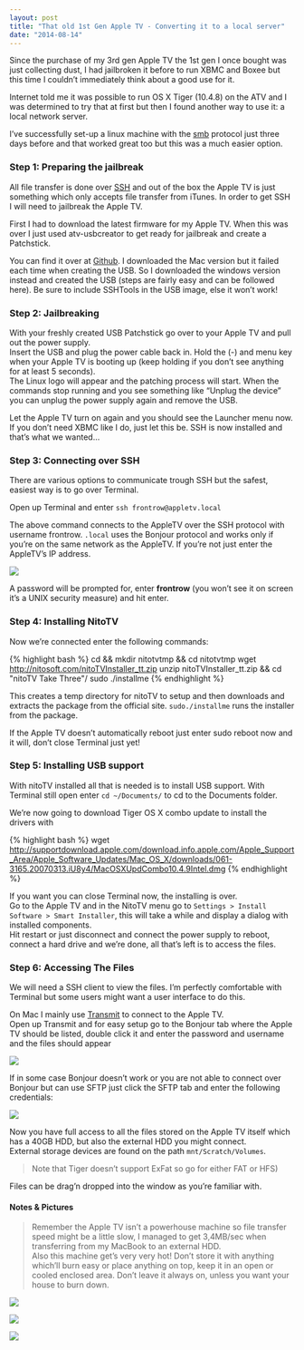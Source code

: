 ```yaml
---
layout: post
title: "That old 1st Gen Apple TV - Converting it to a local server"
date: "2014-08-14"
---
```


Since the purchase of my 3rd gen Apple TV the 1st gen I once bought was just collecting dust, I had jailbroken it before to run XBMC and Boxee but this time I couldn’t immediately think about a good use for it.

Internet told me it was possible to run OS X Tiger (10.4.8) on the ATV and I was determined to try that at first but then I found another way to use it: a local network server.

I’ve successfully set-up a linux machine with the [smb](http://en.wikipedia.org/wiki/Server_Message_Block) protocol just three days before and that worked great too but this was a much easier option.

### Step 1: Preparing the jailbreak

All file transfer is done over [SSH](http://en.wikipedia.org/wiki/Secure_Shell) and out of the box the Apple TV is just something which only accepts file transfer from iTunes. In order to get SSH I will need to jailbreak the Apple TV.

First I had to download the latest firmware for my Apple TV. When this was over I just used atv-usbcreator to get ready for jailbreak and create a Patchstick.

You can find it over at [Github](https://github.com/davilla/atvusb-creator). I downloaded the Mac version but it failed each time when creating the USB. So I downloaded the windows version instead and created the USB (steps are fairly easy and can be followed here). Be sure to include SSHTools in the USB image, else it won’t work!

### Step 2: Jailbreaking

With your freshly created USB Patchstick go over to your Apple TV and pull out the power supply.  
Insert the USB and plug the power cable back in. Hold the (-) and menu key when your Apple TV is booting up (keep holding if you don’t see anything for at least 5 seconds).  
The Linux logo will appear and the patching process will start. When the commands stop running and you see something like “Unplug the device” you can unplug the power supply again and remove the USB.

Let the Apple TV turn on again and you should see the Launcher menu now. If you don’t need XBMC like I do, just let this be. SSH is now installed and that’s what we wanted…

### Step 3: Connecting over SSH

There are various options to communicate trough SSH but the safest, easiest way is to go over Terminal.

Open up Terminal and enter `ssh frontrow@appletv.local`

The above command connects to the AppleTV over the SSH protocol with username frontrow. `.local` uses the Bonjour protocol and works only if you’re on the same network as the AppleTV. If you’re not just enter the AppleTV’s IP address.

![](https://31.media.tumblr.com/47aed319295c75f12ffa296fb9b73534/tumblr_inline_n1mah3gAyD1sn0bkh.jpg)

A password will be prompted for, enter **frontrow** (you won’t see it on screen it’s a UNIX security measure) and hit enter.

### Step 4: Installing NitoTV

Now we’re connected enter the following commands:

{% highlight bash %}
cd && mkdir nitotvtmp && cd nitotvtmp
wget http://nitosoft.com/nitoTVInstaller_tt.zip
unzip nitoTVInstaller_tt.zip && cd "nitoTV Take Three"/
sudo ./installme
{% endhighlight %}

This creates a temp directory for nitoTV to setup and then downloads and extracts the package from the official site. `sudo./installme` runs the installer from the package.

If the Apple TV doesn’t automatically reboot just enter sudo reboot now and it will, don’t close Terminal just yet!

### Step 5: Installing USB support

With nitoTV installed all that is needed is to install USB support. With Terminal still open enter `cd ~/Documents/` to cd to the Documents folder.

We’re now going to download Tiger OS X combo update to install the drivers with

{% highlight bash %}
wget http://supportdownload.apple.com/download.info.apple.com/Apple_Support_Area/Apple_Software_Updates/Mac_OS_X/downloads/061-3165.20070313.iU8y4/MacOSXUpdCombo10.4.9Intel.dmg
{% endhighlight %}

If you want you can close Terminal now, the installing is over.  
Go to the Apple TV and in the NitoTV menu go to `Settings > Install Software > Smart Installer`, this will take a while and display a dialog with installed components.  
Hit restart or just disconnect and connect the power supply to reboot, connect a hard drive and we’re done, all that’s left is to access the files.

### Step 6: Accessing The Files

We will need a SSH client to view the files. I’m perfectly comfortable with Terminal but some users might want a user interface to do this.

On Mac I mainly use [Transmit](http://panic.com/transmit) to connect to the Apple TV.  
Open up Transmit and for easy setup go to the Bonjour tab where the Apple TV should be listed, double click it and enter the password and username and the files should appear

![](http://i.imgur.com/GFF7fmA.png)

If in some case Bonjour doesn’t work or you are not able to connect over Bonjour but can use SFTP just click the SFTP tab and enter the following credentials:

![](http://i.imgur.com/BU527Yh.png)

Now you have full access to all the files stored on the Apple TV itself which has a 40GB HDD, but also the external HDD you might connect.  
External storage devices are found on the path `mnt/Scratch/Volumes`.

> Note that Tiger doesn’t support ExFat so go for either FAT or HFS)  

Files can be drag’n dropped into the window as you’re familiar with.

#### Notes & Pictures

> Remember the Apple TV isn’t a powerhouse machine so file transfer speed might be a little slow, I managed to get 3,4MB/sec when transferring from my MacBook to an external HDD.  
Also this machine get’s very very hot! Don’t store it with anything which’ll burn easy or place anything on top, keep it in an open or cooled enclosed area. Don’t leave it always on, unless you want your house to burn down.

![](http://media.tumblr.com/412a80a16ed11c037dd3adef53c63e4a/tumblr_inline_n1maf7RrPw1sn0bkh.jpg)

![](http://media.tumblr.com/c355ce3d7bba9d202d5e8099ebbd4d4e/tumblr_inline_n1mafyEjsi1sn0bkh.jpg)

![](http://media.tumblr.com/9d17a10fefc63eacb27e42f2c8473bd9/tumblr_inline_n1mageRkFS1sn0bkh.jpg)
